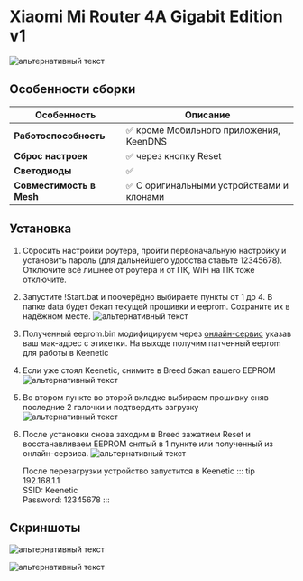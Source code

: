 # Xiaomi Mi Router 4A Gigabit Edition v1 [<YezBadge type="keenetic" text="4.1.7" />](/assets/files/firmware/Xiaomi-4AG-4.1.7.7z)

![альтернативный текст](/assets/images/wiki/guides/Xiaomi/4AG.png)

## Особенности сборки

| Особенность              | Описание                                 |
|--------------------------|------------------------------------------|
| **Работоспособность**    | ✅ кроме Мобильного приложения, KeenDNS   |
| **Сброс настроек**       | ✅ через кнопку Reset                     |
| **Светодиоды**           | ✅                                        |
| **Совместимость в Mesh** | ✅ С оригинальными устройствами и клонами |

## Установка

1. Сбросить настройки роутера, пройти первоначальную настройку и установить пароль (для дальнейшего удобства ставьте 12345678). Отключите всё лишнее от роутера и от ПК, WiFi на ПК тоже отключите.
2. Запустите !Start.bat и поочерёдно выбираете пункты от 1 до 4. В папке data будет бекап текущей прошивки и eeprom. Сохраните их в надёжном месте.
   ![альтернативный текст](/assets/images/wiki/guides/Xiaomi/install-4ag.png)
3. Полученный eeprom.bin модифицируем через [онлайн-сервис](https://yeezyio.github.io/) указав ваш мак-адрес с этикетки. На выходе получим патченный eeprom для работы в Keenetic
4. Если уже стоял Keenetic, снимите в Breed бэкап вашего EEPROM
   ![альтернативный текст](/assets/images/wiki/guides/Mercusys/backup.png)
5. Во втором пункте во второй вкладке выбираем прошивку сняв последние 2 галочки и подтвердить загрузку
   ![альтернативный текст](/assets/images/wiki/guides/Mercusys/install.png)
6. После установки снова заходим в Breed зажатием Reset и восстанавливаем EEPROM снятый в 1 пункте или полученный из онлайн-сервиса.
   ![альтернативный текст](/assets/images/wiki/guides/Mercusys/eeprom.png)


   После перезагрузки устройство запустится в Keenetic
   ::: tip 192.168.1.1<br/>SSID: Keenetic<br/>Password: 12345678
   :::

## Скриншоты

![альтернативный текст](/assets/images/wiki/guides/Xiaomi/system1-4ag.jpg)

![альтернативный текст](/assets/images/wiki/guides/Xiaomi/system2-4ag.jpg)

